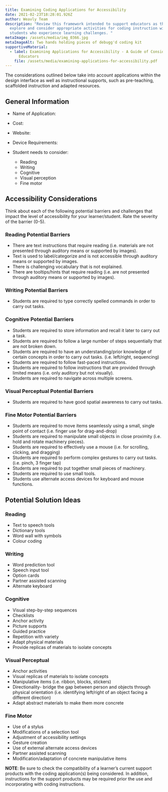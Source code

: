 ```yaml
---
title: Examining Coding Applications for Accessibility
date: 2021-02-23T18:28:01.926Z
author: Weavly Team
description: "Review this framework intended to support educators as they
  explore and consider appropriate activities for coding instruction with their
  students who experience learning challenges. "
metaImage: /assets/media/img_0366.jpg
metaImageAlt: Two hands holding pieces of debugg'd coding kit
supportiveMaterial:
  - label: Examining Applications for Accessibility - A Guide of Considerations for
      Educators
    file: /assets/media/examining-applications-for-accessibility.pdf
---
```

The considerations outlined below take into account applications within the design interface as well as instructional supports, such as pre-teaching, scaffolded instruction and adapted resources.

## General Information

* Name of Application:
* Cost:
* Website:
* Device Requirements:
* Student needs to consider: 

  * Reading
  * Writing
  * Cognitive
  * Visual perception
  * Fine motor

## Accessibility Considerations

Think about each of the following potential barriers and challenges that impact the level of accessibility for your learner/student. Rate the severity of the barrier (0-5).

### Reading Potential Barriers

* There are text instructions that require reading (i.e. materials are not presented through auditory means or supported by images).
* Text is used to label/categorize and is not accessible through auditory means or supported by images.
* There is challenging vocabulary that is not explained.
* There are tooltips/hints that require reading (i.e. are not presented  through auditory means or supported by images).

### Writing Potential Barriers

* Students are required to type correctly spelled commands in order to carry out tasks.

### Cognitive Potential Barriers

* Students are required to store information and recall it later to carry out a task.
* Students are required to follow a large number of steps sequentially that are not broken down.
* Students are required to have an understanding/prior knowledge of certain concepts in order to carry out tasks. (i.e. left/right, sequencing)
* Students are required to follow fast-paced instructions.
* Students are required to follow instructions that are provided through limited means (i.e. only auditory but not visually).
* Students are required to navigate across multiple screens.

### Visual Perceptual Potential Barriers

* Students are required to have good spatial awareness to carry out tasks.

### Fine Motor Potential Barriers

* Students are required to move items seamlessly using a small, single point of contact (i.e. finger use for drag-and-drop)
* Students are required to manipulate small objects in close proximity (i.e. hold and rotate machinery pieces).
* Students are required to effectively use a mouse (i.e. for scrolling, clicking, and dragging)
* Students are required to perform complex gestures to carry out tasks. (i.e. pinch, 3 finger tap)
* Students are required to put together small pieces of machinery.
* Students are required to use small tools.
* Students use alternate access devices for keyboard and mouse functions.

## Potential Solution Ideas

### Reading

* Text to speech tools
* Dictionary tools
* Word wall with symbols
* Colour coding

### Writing

* Word prediction tool
* Speech input tool
* Option cards
* Partner assisted scanning
* Alternate keyboard

### Cognitive

* Visual step-by-step sequences
* Checklists 
* Anchor activity
* Picture supports
* Guided practice
* Repetition with variety
* Adapt physical materials
* Provide replicas of materials to isolate concepts

### Visual Perceptual

* Anchor activities
* Visual replicas of materials to isolate concepts
* Manipulative items (i.e. ribbon, blocks, stickers)
* Directionality- bridge the gap between person and objects through physical orientation (i.e. identifying left/right of an object facing a different direction)
* Adapt abstract materials to make them more concrete

### Fine Motor

* Use of a stylus
* Modifications of a selection tool
* Adjustment of accessibility settings
* Gesture creation
* Use of external alternate access devices
* Partner assisted scanning
* Modification/adaptation of concrete manipulative items

**NOTE**: Be sure to check the compatibility of a learner’s current support products with the coding application(s) being considered. In addition, instructions for the support products may be required prior the use and incorporating with coding instructions.